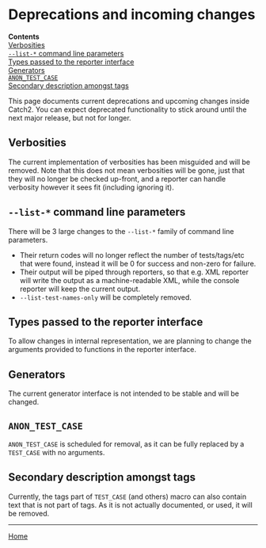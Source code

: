 <a id="top"></a>
# Deprecations and incoming changes

**Contents**<br>
[Verbosities](#verbosities)<br>
[`--list-*` command line parameters](#--list--command-line-parameters)<br>
[Types passed to the reporter interface](#types-passed-to-the-reporter-interface)<br>
[Generators](#generators)<br>
[`ANON_TEST_CASE`](#anon_test_case)<br>
[Secondary description amongst tags](#secondary-description-amongst-tags)<br>

This page documents current deprecations and upcoming changes inside
Catch2. You can expect deprecated functionality to stick around until
the next major release, but not for longer.


## Verbosities

The current implementation of verbosities has been misguided and will
be removed. Note that this does not mean verbosities will be gone, just
that they will no longer be checked up-front, and a reporter can handle
verbosity however it sees fit (including ignoring it).


## `--list-*` command line parameters

There will be 3 large changes to the `--list-*` family of command line
parameters.

* Their return codes will no longer reflect the number of tests/tags/etc
that were found, instead it will be 0 for success and non-zero for failure.
* Their output will be piped through reporters, so that e.g. XML reporter
will write the output as a machine-readable XML, while the console
reporter will keep the current output.
* `--list-test-names-only` will be completely removed.


## Types passed to the reporter interface

To allow changes in internal representation, we are planning to change
the arguments provided to functions in the reporter interface.


## Generators

The current generator interface is not intended to be stable and will be
changed.


## `ANON_TEST_CASE`

`ANON_TEST_CASE` is scheduled for removal, as it can be fully replaced
by a `TEST_CASE` with no arguments.


## Secondary description amongst tags

Currently, the tags part of `TEST_CASE` (and others) macro can also
contain text that is not part of tags. As it is not actually documented,
or used, it will be removed.


---

[Home](Readme.md#top)
